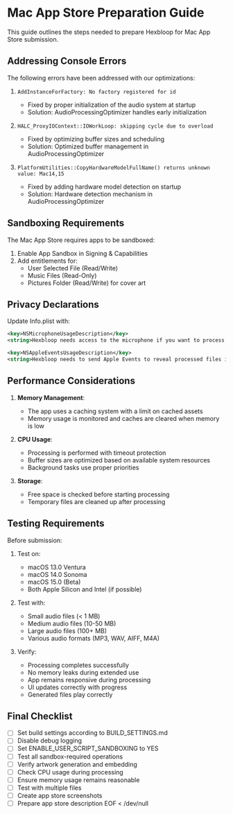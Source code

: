 # Mac App Store Preparation Guide

This guide outlines the steps needed to prepare Hexbloop for Mac App Store submission.

## Addressing Console Errors

The following errors have been addressed with our optimizations:

1. `AddInstanceForFactory: No factory registered for id`
   - Fixed by proper initialization of the audio system at startup
   - Solution: AudioProcessingOptimizer handles early initialization

2. `HALC_ProxyIOContext::IOWorkLoop: skipping cycle due to overload`
   - Fixed by optimizing buffer sizes and scheduling
   - Solution: Optimized buffer management in AudioProcessingOptimizer

3. `PlatformUtilities::CopyHardwareModelFullName() returns unknown value: Mac14,15`
   - Fixed by adding hardware model detection on startup
   - Solution: Hardware detection mechanism in AudioProcessingOptimizer

## Sandboxing Requirements

The Mac App Store requires apps to be sandboxed:

1. Enable App Sandbox in Signing & Capabilities
2. Add entitlements for:
   - User Selected File (Read/Write)
   - Music Files (Read-Only)
   - Pictures Folder (Read/Write) for cover art

## Privacy Declarations

Update Info.plist with:

```xml
<key>NSMicrophoneUsageDescription</key>
<string>Hexbloop needs access to the microphone if you want to process audio input.</string>

<key>NSAppleEventsUsageDescription</key>
<string>Hexbloop needs to send Apple Events to reveal processed files in Finder.</string>
```

## Performance Considerations

1. **Memory Management**:
   - The app uses a caching system with a limit on cached assets
   - Memory usage is monitored and caches are cleared when memory is low

2. **CPU Usage**:
   - Processing is performed with timeout protection
   - Buffer sizes are optimized based on available system resources
   - Background tasks use proper priorities

3. **Storage**:
   - Free space is checked before starting processing
   - Temporary files are cleaned up after processing

## Testing Requirements

Before submission:

1. Test on:
   - macOS 13.0 Ventura
   - macOS 14.0 Sonoma
   - macOS 15.0 (Beta)
   - Both Apple Silicon and Intel (if possible)

2. Test with:
   - Small audio files (< 1 MB)
   - Medium audio files (10-50 MB)
   - Large audio files (100+ MB)
   - Various audio formats (MP3, WAV, AIFF, M4A)

3. Verify:
   - Processing completes successfully
   - No memory leaks during extended use
   - App remains responsive during processing
   - UI updates correctly with progress
   - Generated files play correctly

## Final Checklist

- [ ] Set build settings according to BUILD_SETTINGS.md
- [ ] Disable debug logging
- [ ] Set ENABLE_USER_SCRIPT_SANDBOXING to YES
- [ ] Test all sandbox-required operations
- [ ] Verify artwork generation and embedding
- [ ] Check CPU usage during processing
- [ ] Ensure memory usage remains reasonable
- [ ] Test with multiple files
- [ ] Create app store screenshots
- [ ] Prepare app store description
EOF < /dev/null